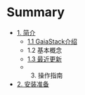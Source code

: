 # Summary

* [1. 简介](README.md)
  * [1.1 GaiaStack介绍](11-gaia.md)
  * 1.2 基本概念
  * [1.3 最近更新](13-zui-jin-geng-xin.md)
  * 3. 操作指南
* [2. 安装准备](chapter1.md)

